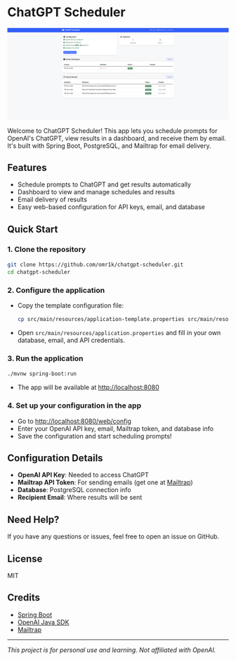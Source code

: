 # ChatGPT Scheduler

![Dashboard Screenshot](src/main/resources/dashboard.png)

Welcome to ChatGPT Scheduler! This app lets you schedule prompts for OpenAI's ChatGPT, view results in a dashboard, and receive them by email. It's built with Spring Boot, PostgreSQL, and Mailtrap for email delivery.

## Features
- Schedule prompts to ChatGPT and get results automatically
- Dashboard to view and manage schedules and results
- Email delivery of results
- Easy web-based configuration for API keys, email, and database

## Quick Start

### 1. Clone the repository
```bash
git clone https://github.com/omr1k/chatgpt-scheduler.git
cd chatgpt-scheduler
```

### 2. Configure the application
- Copy the template configuration file:
  ```bash
  cp src/main/resources/application-template.properties src/main/resources/application.properties
  ```
- Open `src/main/resources/application.properties` and fill in your own database, email, and API credentials.

### 3. Run the application
```bash
./mvnw spring-boot:run
```
- The app will be available at [http://localhost:8080](http://localhost:8080)

### 4. Set up your configuration in the app
- Go to [http://localhost:8080/web/config](http://localhost:8080/web/config)
- Enter your OpenAI API key, email, Mailtrap token, and database info
- Save the configuration and start scheduling prompts!

## Configuration Details
- **OpenAI API Key**: Needed to access ChatGPT
- **Mailtrap API Token**: For sending emails (get one at [Mailtrap](https://mailtrap.io/))
- **Database**: PostgreSQL connection info
- **Recipient Email**: Where results will be sent

## Need Help?
If you have any questions or issues, feel free to open an issue on GitHub.

## License
MIT

## Credits
- [Spring Boot](https://spring.io/projects/spring-boot)
- [OpenAI Java SDK](https://github.com/TheoKanning/openai-java)
- [Mailtrap](https://mailtrap.io/)

---

*This project is for personal use and learning. Not affiliated with OpenAI.* 
